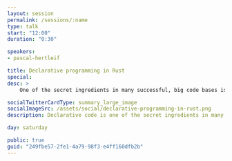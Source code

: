 ```yaml
---
layout: session
permalink: /sessions/:name
type: talk
start: "12:00"
duration: "0:30"

speakers:
- pascal-hertleif

title: Declarative programming in Rust
special:
desc: >
    One of the secret ingredients in many successful, big code bases is that they found a good level of abstraction. One helpful technique is to write declarative code: You describe "what" you want to do, but don't mix it with the "how". While this is not specific to Rust, the language and its ecosystem help us write declarative code. This talk will go over some examples, covering famous crates and APIs as well as more obscure ones, to then dive into ways to use this to your advantage in your own code.

socialTwitterCardType: summary_large_image
socialImageSrc: /assets/social/declarative-programming-in-rust.png
description: Declarative code is one of the secret ingredients in many successful code bases. Let's see how Rust helps, showing some examples and diving into ways to use it to your advantage.

day: saturday

public: true
guid: "249fbe57-2fe1-4a79-98f3-e4ff160dfb2b"
---
```

